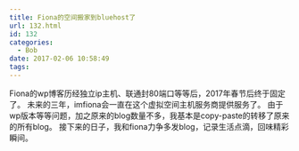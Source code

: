 ```yaml
---
title: Fiona的空间搬家到bluehost了
url: 132.html
id: 132
categories:
  - Bob
date: 2017-02-06 10:58:49
tags:
---
```


Fiona的wp博客历经独立ip主机、联通封80端口等等后，2017年春节后终于固定了。 未来的三年，imfiona会一直在这个虚拟空间主机服务商提供服务了。 由于wp版本等等问题，加之原来的blog数量不多，我基本是copy-paste的转移了原来的所有blog。 接下来的日子，我和fiona力争多发blog，记录生活点滴，回味精彩瞬间。
